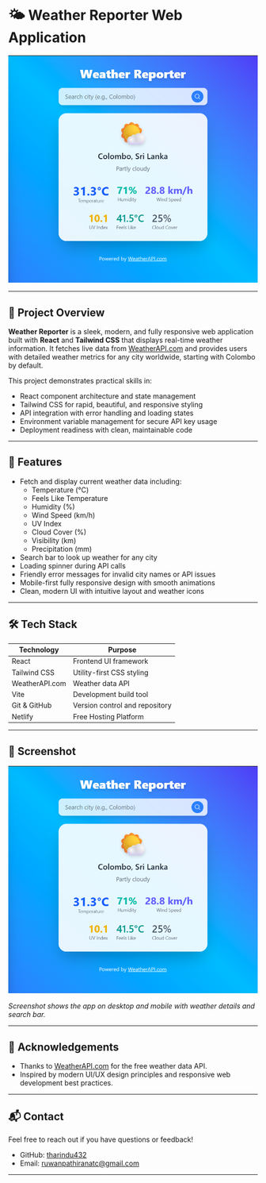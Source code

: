 # 🌤️ Weather Reporter Web Application

![Weather Reporter Screenshot](/src/assets/ss.png)

---

## 🚀 Project Overview

**Weather Reporter** is a sleek, modern, and fully responsive web application built with **React** and **Tailwind CSS** that displays real-time weather information. It fetches live data from [WeatherAPI.com](https://www.weatherapi.com/) and provides users with detailed weather metrics for any city worldwide, starting with Colombo by default.

This project demonstrates practical skills in:

- React component architecture and state management
- Tailwind CSS for rapid, beautiful, and responsive styling
- API integration with error handling and loading states
- Environment variable management for secure API key usage
- Deployment readiness with clean, maintainable code

---

## 🎯 Features

- Fetch and display current weather data including:
  - Temperature (°C)
  - Feels Like Temperature
  - Humidity (%)
  - Wind Speed (km/h)
  - UV Index
  - Cloud Cover (%)
  - Visibility (km)
  - Precipitation (mm)
- Search bar to look up weather for any city
- Loading spinner during API calls
- Friendly error messages for invalid city names or API issues
- Mobile-first fully responsive design with smooth animations
- Clean, modern UI with intuitive layout and weather icons

---

## 🛠️ Tech Stack

| Technology      | Purpose                          |
|-----------------|----------------------------------|
| React           | Frontend UI framework            |
| Tailwind CSS    | Utility-first CSS styling        |
| WeatherAPI.com  | Weather data API                 |
| Vite            | Development build tool           |
| Git & GitHub    | Version control and repository   |
| Netlify         | Free Hosting Platform            |     

---

## 📸 Screenshot

![Weather Reporter Screenshot](/src/assets/ss.png)

*Screenshot shows the app on desktop and mobile with weather details and search bar.*

---

## 🙌 Acknowledgements

- Thanks to [WeatherAPI.com](https://www.weatherapi.com/) for the free weather data API.
- Inspired by modern UI/UX design principles and responsive web development best practices.

---

## 📬 Contact

Feel free to reach out if you have questions or feedback!

- GitHub: [tharindu432](https://github.com/tharindu432)
- Email: ruwanpathiranatc@gmail.com

---




